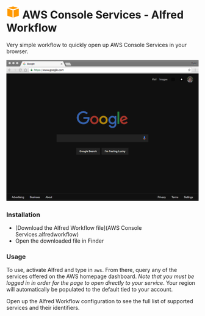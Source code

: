 # <img src="src/icons/aws.png" width="35"> AWS Console Services - Alfred Workflow

Very simple workflow to quickly open up AWS Console Services in your browser.

![AWS Console Services - Alfred Workflow Demo](demo.gif)

### Installation
- [Download the Alfred Workflow file](AWS Console Services.alfredworkflow)
- Open the downloaded file in Finder

### Usage
To use, activate Alfred and type in `aws`. From there, query any of the services offered on the AWS homepage dashboard. *Note that you must be logged in in order for the page to open directly to your service*. Your region will automatically be populated to the default tied to your account.

Open up the Alfred Workflow configuration to see the full list of supported services and their identifiers.
